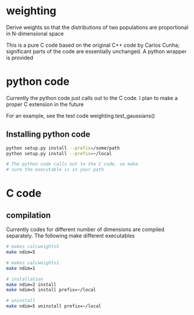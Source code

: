 # weighting
Derive weights so that the distributions of two populations are proportional in N-dimensional space

This is a pure C code based on the original C++ code by Carlos Cunha;
significant parts of the code are essentially unchanged.  A python wrapper is
provided

# python code

Currently the python code just calls out to the C code.  I plan to make a proper
C extension in the future

For an example, see the test code weighting.test_gaussians()

## Installing python code
```bash
python setup.py install --prefix=/some/path
python setup.py install --prefix=~/local

# The python code calls out to the C code, so make
# sure the executable is in your path
```

# C code

## compilation

Currently codes for different number of dimensions are compiled separately. The following
make different executables 

```bash
# makes calcweights5
make ndim=5

# makes calcweights1
make ndim=1

# installation
make ndim=2 install
make ndim=5 install prefix=~/local

# uninstall
make ndim=5 uninstall prefix=~/local
```
